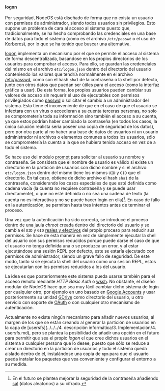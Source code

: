 #### logon

Por seguridad, NodeOS está diseñado de forma que no exista un usuario con
permisos de administrador, siendo todos usuarios sin privilegios. Esto supone un
problema de cara al acceso al sistema puesto que, tradicionalmente, se ha hecho
comprobando las credenciales en una base de datos para todo el sistema (como es
el archivo `/etc/passwd` o el uso de [Kerberos](http://web.mit.edu/kerberos)),
por lo que se ha tenido que buscar una alternativa.

[logon](https://github.com/piranna/logon) implementa un mecanismo por el que se
permite el acceso al sistema de forma descentralizada, basándose en los propios
directorios de los usuarios para comprobar el acceso. Para ello, se guardan las
credenciales del mismo en el archivo `etc/logon.json` dentro del directorio del
usuario conteniendo los valores que tendría normalmente en el archivo
[/etc/passwd](http://linux.die.net/man/5/passwd), como son el hash `sha1` de la
contraseña o la shell por defecto, junto con otros datos que puedan ser útiles
para el acceso (como la interfaz gráfica a usar). De esta forma, los propios
usuarios pueden cambiar sus valores de acceso sin requerir el uso de ejecutables
con permisos privilegiados como [passwd](http://linux.die.net/man/1/passwd) o
solicitar el cambio a un administrador del sistema. Esto tiene el inconveniente
de que en el caso de que el usuario se infectara con un virus o accedieran a su
cuenta terceras personas, no solo se comprometería toda su información sino
también el acceso a su cuenta, ya que estos podrían haber cambiado la contraseña
(en todos los casos, la única solución realista sería poseer una copia de
seguridad de los datos), pero por otra parte al no haber una base de datos de
usuarios ni un usuario administrador ni archivos o elementos comunes a todos los
usuarios, sólo se comprometería la cuenta a la que se hubiera tenido acceso en
vez de a todo el sistema.

Se hace uso del módulo [prompt](http://github.com/flatiron/prompt) para solicitar
al usuario su nombre y contraseña. Se considera que el nombre de usuario es
válido si existe un directorio en la partición de usuarios con dicho nombre y si
el archivo `etc/logon.json` dentro del mismo tiene los mismos `UID` y `GID` que
el directorio. En tal caso, obtiene de dicho archivo el hash `sha1` de la
contraseña, considerando los casos especiales de que esté definida como cadena
vacía (la cuenta no requiere contraseña y se puede usar directamente), o que no
esté definida o no sea una cadena de texto (la cuenta no es interactiva y no se
puede hacer login en ella)[^1]. En caso de fallo en la autenticación, se
permiten hasta tres intentos antes de terminar el proceso.

Una vez que la autenticación ha sido correcta, se introduce el proceso dentro de
una jaula *chroot* creada dentro del directorio del usuario y se cambia el `UID`
y `GID` [reales y efectivos](http://linux.die.net/man/2/setreuid) del propio
proceso para reducir sus permisos. Se hace de esta manera en vez de simplemente
ejecutar la shell del usuario con sus permisos reducidos porque puede darse el
caso de que el usuario no tenga definida una o se produzca un error, y al estar
ejecutándose una sesión REPL por defecto, este se estaría ejecutado con permisos
de administrador, siendo un grave fallo de seguridad. De este modo, tanto si se
ejecuta la shell del usuario como una sesión REPL, estos se ejecutarían con los
permisos reducidos a los del usuario.

La idea es que posteriormente este sistema pueda usarse también para el acceso
remoto mediante *HTTP Basic Auth* o [wssh](https://www.npmjs.com/package/wssh).
No obstante, el diseño modular de NodeOS hace que sea muy fácil cambiar dicho
sistema de login por cualquier otro, por ejemplo en uno basado en
[Google Accounts](https://myaccount.google.com) y usar posteriormente su unidad
[GDrive](https://drive.google.com) como directorio del usuario, u otro servicio
con soporte de [OAuth](http://oauth.net) o con cualquier otro mecanismo de
autenticación.

Actualmente no existe ningún mecanismo para añadir nuevos usuarios, al margen de
los que se están creando al generar la partición de usuarios en la capa de
[usersfs](../../../4. descripción informática/3. Implementación/4. usersfs.md),
pero se plantea la posibilidad de añadir una opción en el futuro para permitir
que sea el propio *logon* el que cree dichos usuarios en el sistema a cualquier
persona que lo desee, puesto que sólo se reduce a crear un directorio en la
partición de usuarios y todo el sistema queda aislado dentro de él, instalándose
una copia de `npm` para que el usuario pueda instalar los paquetes que vea
conveniente y configurar el entorno a su medida.


[^1]: En el futuro se plantea mejorar la seguridad de la contraseña añadiendo [sal](https://es.wikipedia.org/wiki/Sal_(criptografía)) (datos aleatorios) a su cifrado.
